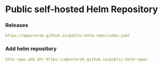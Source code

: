 # Public self-hosted Helm Repository

### Releases
```yaml
https://mpastorek.github.io/public-helm-repo/index.yaml
```

### Add helm repository

```yaml
helm repo add phr https://mpastorek.github.io/public-helm-repo/
```